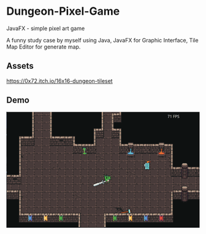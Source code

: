 # Dungeon-Pixel-Game
JavaFX - simple pixel art game

A funny study case by myself using Java, JavaFX for Graphic Interface, Tile Map Editor for generate map.

## Assets
https://0x72.itch.io/16x16-dungeon-tileset


## Demo

<p align="center">
  <img src="/demo/Screenshot-2021-09-25 214723.png" width="1200"/>
</p>
